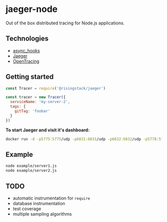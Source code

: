 # jaeger-node

Out of the box distributed tracing for Node.js applications.

## Technologies

- [async_hooks](https://github.com/nodejs/node/blob/master/doc/api/async_hooks.md)
- [Jaeger](https://uber.github.io/jaeger/)
- [OpenTracing](http://opentracing.io/)

## Getting started

```js
const Tracer = require('@risingstack/jaeger')

const tracer = new Tracer({
  serviceName: 'my-server-2',
  tags: {
    gitTag: 'foobar'
  }
})
```

**To start Jaeger and visit it's dashboard:**

```sh
docker run -d -p5775:5775/udp -p6831:6831/udp -p6832:6832/udp -p5778:5778 -p16686:16686 -p14268:14268 jaegertracing/all-in-one:latest && open http://localhost:16686
```

## Example

```sh
node example/server1.js
node example/server2.js
```

## TODO

- automatic instrumentation for `require`
- database instrumentation
- test coverage
- multiple sampling algorithms

